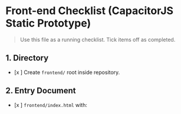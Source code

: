 # Front-end Checklist (CapacitorJS Static Prototype)

> Use this file as a running checklist. Tick items off as completed.

## 1. Directory
- [x ] Create `frontend/` root inside repository.

## 2. Entry Document
- [x ] `frontend/index.html` with:
  